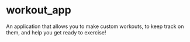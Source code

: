 # workout_app
An application that allows you to make custom workouts, to keep track on them, and help you get ready to exercise!
